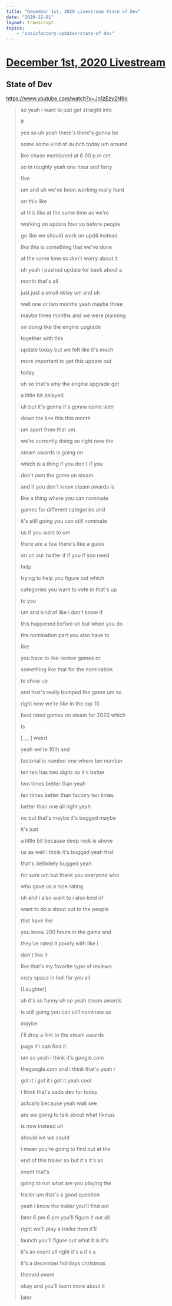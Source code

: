 ```yaml
---
title: "December 1st, 2020 Livestream State of Dev"
date: "2020-12-01"
layout: transcript
topics:
    - "satisfactory-updates/state-of-dev"
---
```

# [December 1st, 2020 Livestream](../2020-12-01.md)
## State of Dev
https://www.youtube.com/watch?v=Jn1zEzy2N9o
> so yeah i want to just get straight into
> 
> it
> 
> yes so uh yeah there's there's gonna be
> 
> some some kind of launch today um around
> 
> like chase mentioned at 6 00 p.m cet
> 
> so in roughly yeah one hour and forty
> 
> five
> 
> um and uh we've been working really hard
> 
> on this like
> 
> at this like at the same time as we're
> 
> working on update four so before people
> 
> go like we should work on upd4 instead
> 
> like this is something that we've done
> 
> at the same time so don't worry about it
> 
> uh yeah i pushed update for back about a
> 
> month that's all
> 
> just just a small delay um and uh
> 
> well one or two months yeah maybe three
> 
> maybe three months and we were planning
> 
> on doing like the engine upgrade
> 
> together with this
> 
> update today but we felt like it's much
> 
> more important to get this update out
> 
> today
> 
> uh so that's why the engine upgrade got
> 
> a little bit delayed
> 
> uh but it's gonna it's gonna come later
> 
> down the line this this month
> 
> um apart from that um
> 
> we're currently doing so right now the
> 
> steam awards is going on
> 
> which is a thing if you don't if you
> 
> don't own the game on steam
> 
> and if you don't know steam awards is
> 
> like a thing where you can nominate
> 
> games for different categories and
> 
> it's still going you can still nominate
> 
> us if you want to um
> 
> there are a few there's like a guide
> 
> on on our twitter if if you if you need
> 
> help
> 
> trying to help you figure out which
> 
> categories you want to vote in that's up
> 
> to you
> 
> um and kind of like i don't know if
> 
> this happened before uh but when you do
> 
> the nomination part you also have to
> 
> like
> 
> you have to like review games or
> 
> something like that for the nomination
> 
> to show up
> 
> and that's really bumped the game um so
> 
> right now we're like in the top 10
> 
> best rated games on steam for 2020 which
> 
> is
> 
> [ __ ] weird
> 
> yeah we're 10th and
> 
> factorial is number one where ten number
> 
> ten ten has two digits so it's better
> 
> two times better than yeah
> 
> ten times better than factory ten times
> 
> better than one all right yeah
> 
> no but that's maybe it's bugged maybe
> 
> it's just
> 
> a little bit because deep rock is above
> 
> us as well i think it's bugged yeah that
> 
> that's definitely bugged yeah
> 
> for sure um but thank you everyone who
> 
> who gave us a nice rating
> 
> uh and i also want to i also kind of
> 
> want to do a shout out to the people
> 
> that have like
> 
> you know 200 hours in the game and
> 
> they've rated it poorly with like i
> 
> don't like it
> 
> like that's my favorite type of reviews
> 
> cozy space in hell for you all
> 
> [Laughter]
> 
> ah it's so funny uh so yeah steam awards
> 
> is still going you can still nominate us
> 
> maybe
> 
> i'll drop a link to the steam awards
> 
> page if i can find it
> 
> um so yeah i think it's google.com
> 
> thegoogle.com and i think that's yeah i
> 
> got it i got it i got it yeah cool
> 
> i think that's sado dev for today
> 
> actually because yeah wait see
> 
> are we going to talk about what fixmas
> 
> is now instead uh
> 
> should we we could
> 
> i mean you're going to find out at the
> 
> end of this trailer so but it's it's an
> 
> event that's
> 
> going to run what are you playing the
> 
> trailer um that's a good question
> 
> yeah i know the trailer you'll find out
> 
> later 6 pm 6 pm you'll figure it out all
> 
> right we'll play a trailer then it'll
> 
> launch you'll figure out what it is it's
> 
> it's an event all right it's a it's a
> 
> it's a december holidays christmas
> 
> themed event
> 
> okay and you'll learn more about it
> 
> later
> 
